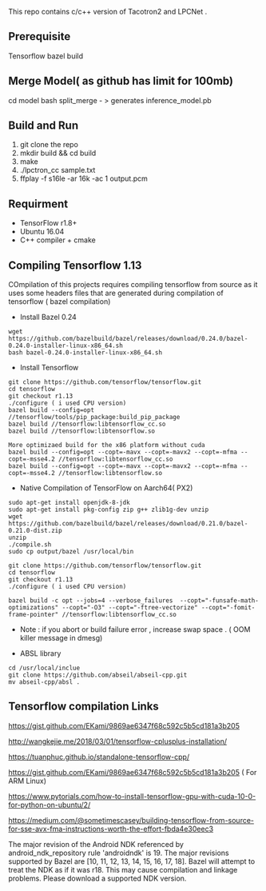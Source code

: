 This repo contains c/c++ version of Tacotron2 and LPCNet .
## Prerequisite
   Tensorflow bazel build

## Merge Model( as github has limit for 100mb)
cd model
bash split_merge - > generates inference_model.pb

## Build and Run
1. git clone the repo
2. mkdir build && cd build
3. make
4. ./lpctron_cc sample.txt
5. ffplay -f s16le -ar 16k -ac 1 output.pcm



## Requirment

* TensorFlow r1.8+
* Ubuntu 16.04
* C++ compiler + cmake

## Compiling Tensorflow 1.13 

COmpilation of this projects requires compiling tensorflow from source as it uses some headers files that are generated 
during compilation of tensorflow ( bazel compilation)

*  Install  Bazel 0.24 

```
wget https://github.com/bazelbuild/bazel/releases/download/0.24.0/bazel-0.24.0-installer-linux-x86_64.sh
bash bazel-0.24.0-installer-linux-x86_64.sh
```

*  Install Tensorflow

```
git clone https://github.com/tensorflow/tensorflow.git
cd tensorflow
git checkout r1.13
./configure ( i used CPU version)
bazel build --config=opt //tensorflow/tools/pip_package:build_pip_package
bazel build //tensorflow:libtensorflow_cc.so
bazel build //tensorflow:libtensorflow.so

More optimizaed build for the x86 platform without cuda
bazel build --config=opt --copt=-mavx --copt=-mavx2 --copt=-mfma --copt=-msse4.2 //tensorflow:libtensorflow_cc.so
bazel build --config=opt --copt=-mavx --copt=-mavx2 --copt=-mfma --copt=-msse4.2 //tensorflow:libtensorflow.so

```

* Native Compilation of TensorFlow on Aarch64( PX2)

```
sudo apt-get install openjdk-8-jdk
sudo apt-get install pkg-config zip g++ zlib1g-dev unzip
wget https://github.com/bazelbuild/bazel/releases/download/0.21.0/bazel-0.21.0-dist.zip
unzip 
./compile.sh
sudo cp output/bazel /usr/local/bin

git clone https://github.com/tensorflow/tensorflow.git
cd tensorflow
git checkout r1.13
./configure ( i used CPU version)

bazel build -c opt --jobs=4 --verbose_failures  --copt="-funsafe-math-optimizations" --copt="-O3" --copt="-ftree-vectorize" --copt="-fomit-frame-pointer" //tensorflow:libtensorflow_cc.so
```

* Note : if you abort or build failure error , increase swap space . ( OOM killer message in dmesg)


*  ABSL library

```
cd /usr/local/inclue
git clone https://github.com/abseil/abseil-cpp.git
mv abseil-cpp/absl .
```

## Tensorflow compilation Links
https://gist.github.com/EKami/9869ae6347f68c592c5b5cd181a3b205

http://wangkejie.me/2018/03/01/tensorflow-cplusplus-installation/

https://tuanphuc.github.io/standalone-tensorflow-cpp/

https://gist.github.com/EKami/9869ae6347f68c592c5b5cd181a3b205 ( For ARM Linux)

https://www.pytorials.com/how-to-install-tensorflow-gpu-with-cuda-10-0-for-python-on-ubuntu/2/

https://medium.com/@sometimescasey/building-tensorflow-from-source-for-sse-avx-fma-instructions-worth-the-effort-fbda4e30eec3

The major revision of the Android NDK referenced by android_ndk_repository rule 'androidndk' is 19. The major revisions supported by Bazel are [10, 11, 12, 13, 14, 15, 16, 17, 18]. Bazel will attempt to treat the NDK as if it was r18. This may cause compilation and linkage problems. Please download a supported NDK version.


